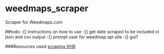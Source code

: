 # weedmaps_scraper
Scraper for Weedmaps.com

##todo
-[] instructions on how to use
-[] get date scraped to be included in json and csv output
-[] prompt user for weedmap api site
-[] gui?

###Resources used
[scraping XHR](https://ianlondon.github.io/blog/web-scraping-discovering-hidden-apis/)
